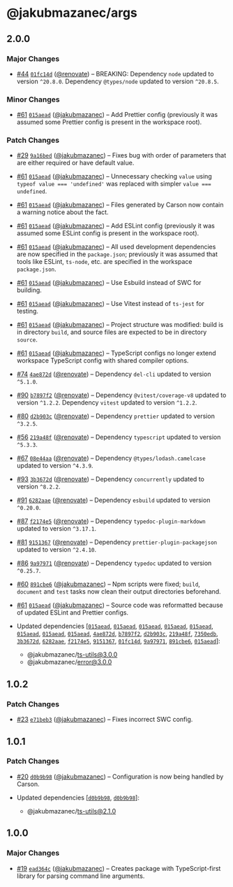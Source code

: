 # @jakubmazanec/args

## 2.0.0

### Major Changes

- [#44](https://github.com/jakubmazanec/js-tools/pull/44) [`01fc14d`](https://github.com/jakubmazanec/js-tools/commit/01fc14de26bcca31e45c8a98aad8edd042575775) ([@renovate](https://github.com/apps/renovate)) – BREAKING: Dependency `node` updated to version `^20.8.0`. Dependency `@types/node` updated to
  version `^20.8.5`.

### Minor Changes

- [#61](https://github.com/jakubmazanec/js-tools/pull/61) [`015aead`](https://github.com/jakubmazanec/js-tools/commit/015aead928cf2aecf5bdf1380566961f895abb1c) ([@jakubmazanec](https://github.com/jakubmazanec)) – Add Prettier config (previously it was assumed some Prettier config is present in the workspace
  root).

### Patch Changes

- [#29](https://github.com/jakubmazanec/js-tools/pull/29) [`9a16bed`](https://github.com/jakubmazanec/js-tools/commit/9a16bed95c5dc4d5485781eedb356827b6ce5eaf) ([@jakubmazanec](https://github.com/jakubmazanec)) – Fixes bug with order of parameters that are either required or have default value.

- [#61](https://github.com/jakubmazanec/js-tools/pull/61) [`015aead`](https://github.com/jakubmazanec/js-tools/commit/015aead928cf2aecf5bdf1380566961f895abb1c) ([@jakubmazanec](https://github.com/jakubmazanec)) – Unnecessary checking `value` using `typeof value === 'undefined'` was replaced with simpler `value === undefined`.

- [#61](https://github.com/jakubmazanec/js-tools/pull/61) [`015aead`](https://github.com/jakubmazanec/js-tools/commit/015aead928cf2aecf5bdf1380566961f895abb1c) ([@jakubmazanec](https://github.com/jakubmazanec)) – Files generated by Carson now contain a warning notice about the fact.

- [#61](https://github.com/jakubmazanec/js-tools/pull/61) [`015aead`](https://github.com/jakubmazanec/js-tools/commit/015aead928cf2aecf5bdf1380566961f895abb1c) ([@jakubmazanec](https://github.com/jakubmazanec)) – Add ESLint config (previously it was assumed some ESLint config is present in the workspace root).

- [#61](https://github.com/jakubmazanec/js-tools/pull/61) [`015aead`](https://github.com/jakubmazanec/js-tools/commit/015aead928cf2aecf5bdf1380566961f895abb1c) ([@jakubmazanec](https://github.com/jakubmazanec)) – All used development dependencies are now specified in the `package.json`; previously it was assumed
  that tools like ESLint, `ts-node`, etc. are specified in the workspace `package.json`.

- [#61](https://github.com/jakubmazanec/js-tools/pull/61) [`015aead`](https://github.com/jakubmazanec/js-tools/commit/015aead928cf2aecf5bdf1380566961f895abb1c) ([@jakubmazanec](https://github.com/jakubmazanec)) – Use Esbuild instead of SWC for building.

- [#61](https://github.com/jakubmazanec/js-tools/pull/61) [`015aead`](https://github.com/jakubmazanec/js-tools/commit/015aead928cf2aecf5bdf1380566961f895abb1c) ([@jakubmazanec](https://github.com/jakubmazanec)) – Use Vitest instead of `ts-jest` for testing.

- [#61](https://github.com/jakubmazanec/js-tools/pull/61) [`015aead`](https://github.com/jakubmazanec/js-tools/commit/015aead928cf2aecf5bdf1380566961f895abb1c) ([@jakubmazanec](https://github.com/jakubmazanec)) – Project structure was modified: build is in directory `build`, and source files are expected to be
  in directory `source`.

- [#61](https://github.com/jakubmazanec/js-tools/pull/61) [`015aead`](https://github.com/jakubmazanec/js-tools/commit/015aead928cf2aecf5bdf1380566961f895abb1c) ([@jakubmazanec](https://github.com/jakubmazanec)) – TypeScript configs no longer extend workspace TypeScript config with shared compiler options.

- [#74](https://github.com/jakubmazanec/js-tools/pull/74) [`4ae872d`](https://github.com/jakubmazanec/js-tools/commit/4ae872dc8a9e60f0a5ea74c6fdc98491697f65af) ([@renovate](https://github.com/apps/renovate)) – Dependency `del-cli` updated to version `^5.1.0`.

- [#90](https://github.com/jakubmazanec/js-tools/pull/90) [`b7897f2`](https://github.com/jakubmazanec/js-tools/commit/b7897f2f821a6b329f7fcb600ed18f62d918c8cf) ([@renovate](https://github.com/apps/renovate)) – Dependency `@vitest/coverage-v8` updated to version `^1.2.2`. Dependency `vitest` updated to version `^1.2.2`.

- [#80](https://github.com/jakubmazanec/js-tools/pull/80) [`d2b903c`](https://github.com/jakubmazanec/js-tools/commit/d2b903c7ac3c35829b3fc8f329e0569a88939a9a) ([@renovate](https://github.com/apps/renovate)) – Dependency `prettier` updated to version `^3.2.5`.

- [#56](https://github.com/jakubmazanec/js-tools/pull/56) [`219a48f`](https://github.com/jakubmazanec/js-tools/commit/219a48f738e4d58f95fbbb53e66eb3d65458f29d) ([@renovate](https://github.com/apps/renovate)) – Dependency `typescript` updated to version `^5.3.3`.

- [#67](https://github.com/jakubmazanec/js-tools/pull/67) [`08e44aa`](https://github.com/jakubmazanec/js-tools/commit/08e44aa3c1c22abdffba7a57c4867eef7d12e547) ([@renovate](https://github.com/apps/renovate)) – Dependency `@types/lodash.camelcase` updated to version `^4.3.9`.

- [#93](https://github.com/jakubmazanec/js-tools/pull/93) [`3b3672d`](https://github.com/jakubmazanec/js-tools/commit/3b3672d2bd1c28329cc3e5a38eed80ba9dde215f) ([@renovate](https://github.com/apps/renovate)) – Dependency `concurrently` updated to version `^8.2.2`.

- [#91](https://github.com/jakubmazanec/js-tools/pull/91) [`6282aae`](https://github.com/jakubmazanec/js-tools/commit/6282aae60186472c75b77cbe6e9c50f8d5f128f7) ([@renovate](https://github.com/apps/renovate)) – Dependency `esbuild` updated to version `^0.20.0`.

- [#87](https://github.com/jakubmazanec/js-tools/pull/87) [`f2174e5`](https://github.com/jakubmazanec/js-tools/commit/f2174e50534f27088616f2533e5e3b8309e9d9c8) ([@renovate](https://github.com/apps/renovate)) – Dependency `typedoc-plugin-markdown` updated to version `^3.17.1`.

- [#81](https://github.com/jakubmazanec/js-tools/pull/81) [`9151367`](https://github.com/jakubmazanec/js-tools/commit/91513674bac7bb66c69c7b37a8f48604935acf5b) ([@renovate](https://github.com/apps/renovate)) – Dependency `prettier-plugin-packagejson` updated to version `^2.4.10`.

- [#86](https://github.com/jakubmazanec/js-tools/pull/86) [`9a97971`](https://github.com/jakubmazanec/js-tools/commit/9a97971f6e6fc7f245f33df3eef8feacd06cd9c0) ([@renovate](https://github.com/apps/renovate)) – Dependency `typedoc` updated to version `^0.25.7`.

- [#60](https://github.com/jakubmazanec/js-tools/pull/60) [`891cbe6`](https://github.com/jakubmazanec/js-tools/commit/891cbe6073aa9c0a40dc54e2cd2687fb9b20ac64) ([@jakubmazanec](https://github.com/jakubmazanec)) – Npm scripts were fixed; `build`, `document` and `test` tasks now clean their output directories
  beforehand.

- [#61](https://github.com/jakubmazanec/js-tools/pull/61) [`015aead`](https://github.com/jakubmazanec/js-tools/commit/015aead928cf2aecf5bdf1380566961f895abb1c) ([@jakubmazanec](https://github.com/jakubmazanec)) – Source code was reformatted because of updated ESLint and Prettier configs.

- Updated dependencies [[`015aead`](https://github.com/jakubmazanec/js-tools/commit/015aead928cf2aecf5bdf1380566961f895abb1c), [`015aead`](https://github.com/jakubmazanec/js-tools/commit/015aead928cf2aecf5bdf1380566961f895abb1c), [`015aead`](https://github.com/jakubmazanec/js-tools/commit/015aead928cf2aecf5bdf1380566961f895abb1c), [`015aead`](https://github.com/jakubmazanec/js-tools/commit/015aead928cf2aecf5bdf1380566961f895abb1c), [`015aead`](https://github.com/jakubmazanec/js-tools/commit/015aead928cf2aecf5bdf1380566961f895abb1c), [`015aead`](https://github.com/jakubmazanec/js-tools/commit/015aead928cf2aecf5bdf1380566961f895abb1c), [`015aead`](https://github.com/jakubmazanec/js-tools/commit/015aead928cf2aecf5bdf1380566961f895abb1c), [`015aead`](https://github.com/jakubmazanec/js-tools/commit/015aead928cf2aecf5bdf1380566961f895abb1c), [`4ae872d`](https://github.com/jakubmazanec/js-tools/commit/4ae872dc8a9e60f0a5ea74c6fdc98491697f65af), [`b7897f2`](https://github.com/jakubmazanec/js-tools/commit/b7897f2f821a6b329f7fcb600ed18f62d918c8cf), [`d2b903c`](https://github.com/jakubmazanec/js-tools/commit/d2b903c7ac3c35829b3fc8f329e0569a88939a9a), [`219a48f`](https://github.com/jakubmazanec/js-tools/commit/219a48f738e4d58f95fbbb53e66eb3d65458f29d), [`7350edb`](https://github.com/jakubmazanec/js-tools/commit/7350edb295ca7686ce365b0ef4947ba7bfed8f74), [`3b3672d`](https://github.com/jakubmazanec/js-tools/commit/3b3672d2bd1c28329cc3e5a38eed80ba9dde215f), [`6282aae`](https://github.com/jakubmazanec/js-tools/commit/6282aae60186472c75b77cbe6e9c50f8d5f128f7), [`f2174e5`](https://github.com/jakubmazanec/js-tools/commit/f2174e50534f27088616f2533e5e3b8309e9d9c8), [`9151367`](https://github.com/jakubmazanec/js-tools/commit/91513674bac7bb66c69c7b37a8f48604935acf5b), [`01fc14d`](https://github.com/jakubmazanec/js-tools/commit/01fc14de26bcca31e45c8a98aad8edd042575775), [`9a97971`](https://github.com/jakubmazanec/js-tools/commit/9a97971f6e6fc7f245f33df3eef8feacd06cd9c0), [`891cbe6`](https://github.com/jakubmazanec/js-tools/commit/891cbe6073aa9c0a40dc54e2cd2687fb9b20ac64), [`015aead`](https://github.com/jakubmazanec/js-tools/commit/015aead928cf2aecf5bdf1380566961f895abb1c)]:
  - @jakubmazanec/ts-utils@3.0.0
  - @jakubmazanec/error@3.0.0

## 1.0.2

### Patch Changes

- [#23](https://github.com/jakubmazanec/js-tools/pull/23)
  [`e71beb3`](https://github.com/jakubmazanec/js-tools/commit/e71beb333f6dddcdedbe3b284c8aeaed0d1d0f66)
  ([@jakubmazanec](https://github.com/jakubmazanec)) – Fixes incorrect SWC config.

## 1.0.1

### Patch Changes

- [#20](https://github.com/jakubmazanec/js-tools/pull/20)
  [`d0b9b98`](https://github.com/jakubmazanec/js-tools/commit/d0b9b9880a28e795afce26e68597e5b3d5caafd6)
  ([@jakubmazanec](https://github.com/jakubmazanec)) – Configuration is now being handled by Carson.

- Updated dependencies
  [[`d0b9b98`](https://github.com/jakubmazanec/js-tools/commit/d0b9b9880a28e795afce26e68597e5b3d5caafd6),
  [`d0b9b98`](https://github.com/jakubmazanec/js-tools/commit/d0b9b9880a28e795afce26e68597e5b3d5caafd6)]:
  - @jakubmazanec/ts-utils@2.1.0

## 1.0.0

### Major Changes

- [#19](https://github.com/jakubmazanec/js-tools/pull/19)
  [`ead364c`](https://github.com/jakubmazanec/js-tools/commit/ead364c4d272974409487333be47ad25501b4bad)
  ([@jakubmazanec](https://github.com/jakubmazanec)) – Creates package with TypeScript-first library
  for parsing command line arguments.
